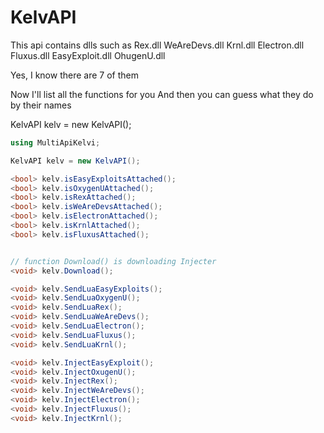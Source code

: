 # KelvAPI

This api contains dlls such as
Rex.dll
WeAreDevs.dll
Krnl.dll
Electron.dll
Fluxus.dll
EasyExploit.dll
OhugenU.dll


Yes, I know there are 7 of them 

Now I'll list all the functions for you
And then you can guess what they do by their names

KelvAPI kelv = new KelvAPI();
```C#
using MultiApiKelvi;

KelvAPI kelv = new KelvAPI();

<bool> kelv.isEasyExploitsAttached();
<bool> kelv.isOxygenUAttached();
<bool> kelv.isRexAttached();
<bool> kelv.isWeAreDevsAttached();
<bool> kelv.isElectronAttached();
<bool> kelv.isKrnlAttached();
<bool> kelv.isFluxusAttached();


// function Download() is downloading Injecter
<void> kelv.Download();

<void> kelv.SendLuaEasyExploits();
<void> kelv.SendLuaOxygenU();
<void> kelv.SendLuaRex();
<void> kelv.SendLuaWeAreDevs();
<void> kelv.SendLuaElectron();
<void> kelv.SendLuaFluxus();
<void> kelv.SendLuaKrnl();

<void> kelv.InjectEasyExploit();
<void> kelv.InjectOxugenU();
<void> kelv.InjectRex();
<void> kelv.InjectWeAreDevs();
<void> kelv.InjectElectron();
<void> kelv.InjectFluxus();
<void> kelv.InjectKrnl();
```

